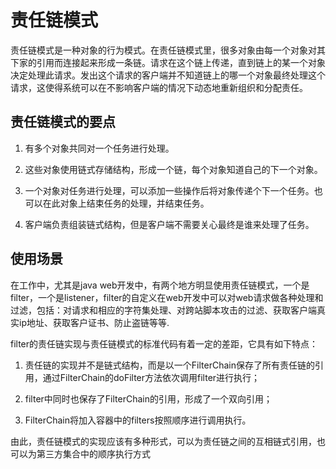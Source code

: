 # 责任链模式
责任链模式是一种对象的行为模式。在责任链模式里，很多对象由每一个对象对其下家的引用而连接起来形成一条链。请求在这个链上传递，直到链上的某一个对象决定处理此请求。发出这个请求的客户端并不知道链上的哪一个对象最终处理这个请求，这使得系统可以在不影响客户端的情况下动态地重新组织和分配责任。

## 责任链模式的要点

1. 有多个对象共同对一个任务进行处理。

2. 这些对象使用链式存储结构，形成一个链，每个对象知道自己的下一个对象。

3. 一个对象对任务进行处理，可以添加一些操作后将对象传递个下一个任务。也可以在此对象上结束任务的处理，并结束任务。

4. 客户端负责组装链式结构，但是客户端不需要关心最终是谁来处理了任务。

## 使用场景
在工作中，尤其是java web开发中，有两个地方明显使用责任链模式，一个是filter，一个是listener，filter的自定义在web开发中可以对web请求做各种处理和过滤，包括：对请求和相应的字符集处理、对跨站脚本攻击的过滤、获取客户端真实ip地址、获取客户证书、防止盗链等等.

filter的责任链实现与责任链模式的标准代码有着一定的差距，它具有如下特点：

1. 责任链的实现并不是链式结构，而是以一个FilterChain保存了所有责任链的引用，通过FilterChain的doFilter方法依次调用filter进行执行；

2. filter中同时也保存了FilterChain的引用，形成了一个双向引用；

3. FilterChain将加入容器中的filters按照顺序进行调用执行。

由此，责任链模式的实现应该有多种形式，可以为责任链之间的互相链式引用，也可以为第三方集合中的顺序执行方式